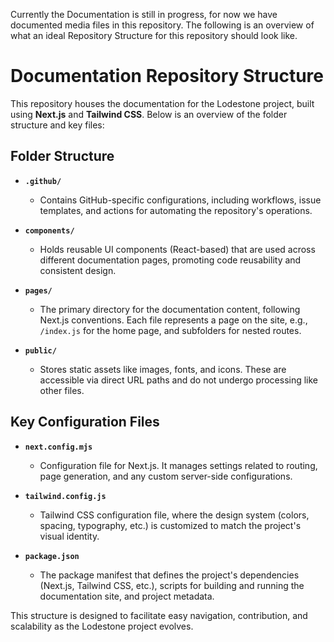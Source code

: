 Currently the Documentation is still in progress, for now we have documented media files in this repository. The following is an overview of what an ideal Repository Structure for this repository should look like.

# Documentation Repository Structure

This repository houses the documentation for the Lodestone project, built using **Next.js** and **Tailwind CSS**. Below is an overview of the folder structure and key files:

## Folder Structure

- **`.github/`**
  - Contains GitHub-specific configurations, including workflows, issue templates, and actions for automating the repository's operations.
  
- **`components/`**
  - Holds reusable UI components (React-based) that are used across different documentation pages, promoting code reusability and consistent design.
  
- **`pages/`**
  - The primary directory for the documentation content, following Next.js conventions. Each file represents a page on the site, e.g., `/index.js` for the home page, and subfolders for nested routes.
  
- **`public/`**
  - Stores static assets like images, fonts, and icons. These are accessible via direct URL paths and do not undergo processing like other files.

## Key Configuration Files

- **`next.config.mjs`**
  - Configuration file for Next.js. It manages settings related to routing, page generation, and any custom server-side configurations.

- **`tailwind.config.js`**
  - Tailwind CSS configuration file, where the design system (colors, spacing, typography, etc.) is customized to match the project's visual identity.

- **`package.json`**
  - The package manifest that defines the project's dependencies (Next.js, Tailwind CSS, etc.), scripts for building and running the documentation site, and project metadata.

This structure is designed to facilitate easy navigation, contribution, and scalability as the Lodestone project evolves.
